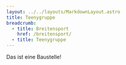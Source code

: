 ```yaml
---
layout: ../../layouts/MarkdownLayout.astro
title: Teenygruppe
breadcrumb:
  - title: Breitensport
    href: /breitensport/
  - title: Teenygruppe
---
```


Das ist eine Baustelle!
